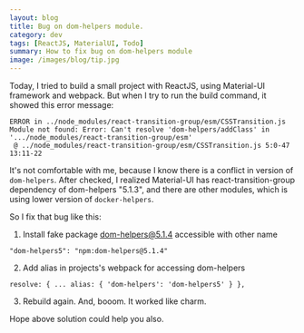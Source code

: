 ```yaml
---
layout: blog
title: Bug on dom-helpers module.
category: dev
tags: [ReactJS, MaterialUI, Todo]
summary: How to fix bug on dom-helpers module
image: /images/blog/tip.jpg
---
```

Today, I tried to build a small project with ReactJS, using Material-UI framework and webpack. But when I try to run the build 
command, it showed this error message:

```
ERROR in ../node_modules/react-transition-group/esm/CSSTransition.js
Module not found: Error: Can't resolve 'dom-helpers/addClass' in '.../node_modules/react-transition-group/esm'
 @ ../node_modules/react-transition-group/esm/CSSTransition.js 5:0-47 13:11-22
```
It's not comfortable with me, because I know there is a conflict in version of `dom-helpers`. After checked, I realized Material-UI
has react-transition-group dependency of dom-helpers "5.1.3", and there are other modules, which is using lower version of `docker-helpers`. 

So I fix that bug like this:
1. Install fake package dom-helpers@5.1.4 accessible with other name
```
"dom-helpers5": "npm:dom-helpers@5.1.4"
```
2. Add alias in projects's webpack for accessing dom-helpers
```
resolve: { ... alias: { 'dom-helpers': 'dom-helpers5' } },
```

3. Rebuild again. And, booom. It worked like charm.

Hope above solution could help you also.
